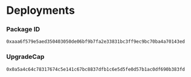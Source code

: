 # Deployments

### Package ID
```
0xaaa6f579e5aed350403050de06bf9b7fa2e33831bc3ff9ec9bc70ba4a70143ed
```

### UpgradeCap
```
0x0a5a4c64c78317674c5e141c67bc8837dfb1c6e5d5fe0d57b1ac0df690b383fd
```
